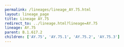 ```yaml
---
permalink: /lineages/lineage_AY.75.html
layout: lineage_page
title: Lineage AY.75
redirect_to: ../lineage.html?lineage=AY.75
lineage: AY.75
parent: B.1.617.2
children: ['AY.75', 'AY.75.1', 'AY.75.2', 'AY.75.3']
---
```

